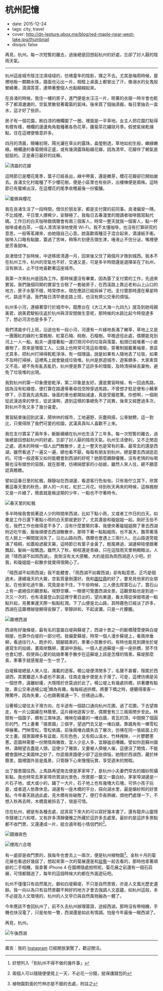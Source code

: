 # 杭州記憶

- date: 2015-12-24
- tags: city, travel
- cover: http://dn-lepture.qbox.me/blog/red-maple-near-west-lake.jpg/thumbnail
- disqus: false

再見，杭州。每一次短暫的離去，過後總是回想起杭州的好處，忘卻了討人厭的陰雨天氣。

---

杭州這座城市陰沈沈濕噠噠的，彷彿童年的陰影，揮之不去。尤其是梅雨時候，屋裡地板一顆顆水珠，牆面也沁出一片，相框上桌面上都冒出了汗，像溺水的女鬼般縈繞著，滴滴答答，連帶著整個人也黏糊糊起來。

在良渚的時候，我住一樓的房子，進門便是水汪汪一片，晾著的衣服一時半會也乾不了都濕漉漉的，空氣里散發著霉菌的氣味。後來買了個抽濕器，每日里抽去一盒水，這才好了些許。

房子有一個花園，刷白漆的柵欄圍了一圈，裡面是一平草地。女主人把花園打點得有模有樣，柵欄的邊邊角角栽種著各色花草，雛菊茶花繡球月季。假使氣候乾燥點，住在這裡便愜意許多。

四月的清晨，曉曦初現，陽光灑在草尖的露珠，晶瑩剔透，草地如初生般，嫩綠嫩綠。柵欄邊的春菊開得正盛，或有幾滴露珠點綴花瓣，因為清早，花瓣伴了朝氣直挺挺的。正是春日最好的註解。

![清晨的花瓣](//dn-lepture.qbox.me/blog/morning-flowers.jpg/thumbnail "清晨的花瓣")

這時節已是櫻花尾季，葉子已經長出，綠中帶黃，還是嫩芽，櫻花花瓣卻已開始謝去。良渚文化村栽種了不少櫻花樹，便是小區里也有些許，出樓棟便是兩株。這時節已有蜜蜂出沒，在這櫻花的尾季收穫最後一份蜜釀。

![蜜蜂與櫻花](//dn-lepture.qbox.me/blog/bee-and-sakura.jpg/thumbnail "蜜蜂與櫻花")

我在良渚生活了一段時間，借住於朋友家，都是支付寶的前同事。良渚偏安一隅，不比城裡，平日里人煙稀少，安靜極了。我每日去春漫里的閱讀者咖啡館寫點代碼。工作日的白天咖啡館偶爾會有兩三個客人，時常一整天就我一個客人，點一杯咖啡或者白茶，一個人清清淨淨地使用 Wi-Fi。我不太懂咖啡，也沒有打算研究的意思，一般等茗禪來，由她隨自己心意。她喜歡兩種豆子混合起來，滴濾紙手衝。咖啡入口略有點酸，蓋過了苦味，稍等片刻便舌頭生津，唾液止不住分泌，嘴裡便是芳香甜味。

良渚借住了些時候，中途移居清邁一月，回來後又住了兩個月才換到城西。我本不在杭州工作，杭州的空氣也不好，交通又差，可是多半時間還是選擇呆在了杭州，沒有辦法，止不住地喜歡著這座城市。

我第一次來杭州是因為工作。那時候還沒有畢業，因為簽了支付寶的工作，先過來實習。我們幾個同期的實習生合租了一套破房子，在西溪路上靠近老和山上山口的地方，房子水壓不穩，時常停水，現在應該已經拆掉了吧。支付寶那時還在華星時代，路途不遠，我們每日清早便走路上班，也沒有擠公交車的煩惱。

杭州多小河，連綴著穿行於城市中。龍應台在《大江大海一九四九》提及到她母親美君，說美君駛船往返於杭州與淳安間做生意呢，那時候的水路比起今時發達多了，想必河流也是多多了。

我們清晨步行上班，沿途也有一段小河，河邊有一片綠地長滿了嫩草，草地上又是一團團紅的綠的七葉楓樹、紅葉石楠、桃樹、石榴樹。早晚途徑此處，偶爾能見到河上一人一船，船夫一邊撐著船一邊打撈河中的垃圾與落葉，船頭已經堆著一小倉雜物了，原來是環衛工人。公路上也時常可見這些環衛，穿著制服戴著袖章，景區尤其多，把杭州打掃得乾乾淨淨。有一個理論，說是如果有人隨地丟了垃圾，如果不及時打掃掉，這裡馬上就會變成垃圾堆。杭州是旅遊城市，遊客頗多，大家素質又不高，總不免有亂丟亂扔，杭州便是靠了這許多的環衛，及時清掃掉丟棄物，避免了垃圾堆的出現。

我對杭州的第一印象便是乾淨，第二印象是友好。還是實習時候，有一回過馬路，因為沒有紅綠燈，便打算在路邊等著尋找空隙穿過馬路，不曾想才駐足便有小轎車停下，示意我先過馬路，後面的車也都開始減速，真是受寵若驚。你想啊，一個剛從武漢過來的學生，從武漢啊，遇到這樣的事總免不了詫異，後來又經歷過多次，對杭州不免又多了幾分喜愛。

實習結束後回到武漢，鬧哄哄的城市，工地遍野，灰塵飛揚，公車馳騁，這一對比，只覺得除了我們可愛的校園，武漢真真叫人喜歡不上來。

我在支付寶呆了兩年多，斷斷續續在杭州也生活了三年多。每一次短暫的離去，過後總是回想起杭州的好處，忘卻了討人厭的陰雨天氣。杭州生活便利，又不乏閒逛之處，週末的時候一個人出門散散步，走上一整天也是常有的事。最常去的還是西湖，雖然看過了一遍又一遍，總也看不厭，每每有朋友到杭州，總是要去西湖逛逛的。可惜一般遊客又如何能體會到西湖的好呢？她那麼嫻靜優雅，沒有老鴇的吆喝聲也沒有傾世的容顏，就在那裡，彷彿隔壁家的小姑娘，雖然人來人往，總不願意認真瞧瞧。

譬如這春日里的紅楓，靜靜站在西湖邊，看遊客行色匆匆。只有我佇立其下，欣賞著這春天里的秋色，醉人的一片紅，紅於二月花。待到秋天再來的時候，這株楓樹又是一片綠了，簡直就是叛逆期的少年，一點也不守著時令。

![春天里的紅楓](//dn-lepture.qbox.me/blog/red-maple-near-west-lake.jpg/thumbnail "春天里的紅楓")

多半時候我會挑著遊人少的時間來西湖，比如下點小雨，又或者工作日的白天。如果是工作日還下著點小雨的白天那就更妙了，尤其還是和璇姐姐一起。剛好玉伯不在，我們工作也做得差不多了，沒有什麼要緊的事，我便央著璇姐姐開了車去西湖附近吃午飯，飯後順便去西湖散散步。那時下著一點點細雨，也不甚大，飄零著落在人臉上一瞬間就消失了。沿北山路向西，偶爾也會遇上三兩行人。北山路道旁栽滿了梧桐，如蓋般遮蔽天幕，這時節已有葉子金黃了。輕風拂過，湖邊柳枝便跟著飄起，髮絲一般飄逸。雖然入了秋，柳枝還是青綠，只在這陰雨天里稍顯黯淡。人說「晴西湖不如雨西湖」，我倒沒有太大感觸，大約是因為雨西湖遊人少吧。於我，和璇姐姐一起散步就覺得很開心了。

「晴西湖不如雨西湖」我不能體會，「雨西湖不如霧西湖」卻有點意思。正巧是個週末，連續幾天的大霧，空氣質量倒還好。我和[圖拉鼎](http://imtx.me)約好了，要見見他家的女朋友。在他家吃過午飯，究竟是坐不住，下午些時候，三人便去爬寶石山了。寶石山上有一處絕佳的觀景點，視野空曠，一眼便可覽盡西湖全景。這觀景點也是到過一次又一次的，也有凌晨登山到這裡守著日出的，望向東邊，看太陽從保俶塔邊一點點升起，見著東邊天際一點點紅潤。下了山便是北山路，其時霧色已經淡了許多，西湖在這霧裡越發顯得安靜了，寧靜詳和，不起波瀾，只是一片朦朧。

![霧裡西湖](//dn-lepture.qbox.me/blog/west-lake-in-mist.jpg/thumbnail "霧裡西湖")

西湖有好幾條堤，最有名的當屬白堤與蘇堤了，西湖十景之一的斷橋殘雪便與白堤相接，也算作白堤的一部分吧。我偏愛蘇堤，時常一個人漫步蘇堤上，看兩岸垂柳，看過往行人，跑步的，騎腳踏車的，牽著小孩散步的。有時也能見到蹲坐於堤邊寫生的姑娘，畫兩岸飄柳，畫湖中游船。一個人走過蘇堤一座一座拱橋，禁不住也會幻想，假使與心愛的姑娘牽著手散步在這蘇堤上該是怎樣的情景。蘇堤那麼長，牽著手就感覺是一生一世了。

白堤蘇堤總是人來人往，滿載的遊客。楊公堤便清閒多了，名聲不甚響，隱匿於西湖西，其實離遊人多處也不甚遠，往南走幾步便是太子灣了。可是，這裡彷彿是另一個世界，遠離紛擾，大隱隱於世莫過於此了。楊公堤上有幾處拱橋，拱著腰有點陡，乘公交車過楊公堤[^1]頗為有趣，每每經過拱橋，將要下橋之時，便聽得乘客一陣驚呼，因為失重，心也跟著撲通一下，彷彿過山車。

沿著楊公堤往太子灣方向，在半途有一個路口通向杭州花圃，過了花圃，下去望南走，有一片公園藏在林蔭里。這片綠地遊客少至，偶爾會有三三兩兩閒步至此。林間有一個園子，頗有江南味道。掩映在綠叢的一堵白牆，青瓦的頂，中間開了個圓形的門，門上書著「掇景園」三個字，望過門去又是一堵白牆，靠牆角有一棵雪松伸展著。門映雪松，雪松依牆，前後兩堵白牆失去了層次，彷彿在同一張紙面上的文士畫。掇景園裡多有盆栽，形形色色，又有假山溪水，竹林掩映，一片鬱鬱蔥蔥。逛園林需要一份閒情與雅致，宜人少忌人多，宜靜謐忌嘈雜。譬如你逛蘇州園林，滿眼望去盡是人頭，這便少了雅致，又要被人擠被人催，這便沒了閒情，不能體會園林之美園林之妙了。你逛掇景園便少卻了這些煩惱，她隱於西湖西，藏於林蔭里，園裡園外皆是風景，只管靜下心來慢慢玩賞，享受週末的閒暇。

出了掇景園往西，上馬路再望南去便是茅家埠了，是杭州小夫妻們常去的婚紗照攝影點，我也時常去茅家埠欣賞湖光景色，欣賞那一襲又一襲白紗。茅家埠湖邊是一片石子地，或大或小的，鋪了一大片，石子地上也有幾塊大石塊，可供小孩子玩耍，或者遊人依靠休息。湖邊有一座木橋的平台，探向湖水里，最是婚紗照的好景點。今年春天路過此處，見木橋有些破敗了，便打市長熱線，煩他們處理一下，不想入秋再去時，木橋竟被拆去了，很是可惜。

住在杭州，總是有各種去處，認真寫下來大約可以寫好幾本書了。還有龍井山靈隱寺錢塘江六和塔，又有許多清靜優雅之所藏於這許多去處里。最妙的是這許多景點都不收門票，又還連成一片，挺合適年輕小情侶們的[^2]。

![錢塘夜色](//dn-lepture.qbox.me/blog/night-qiantang.jpg/thumbnail "錢塘夜色")

![煙雨六合塔](//dn-lepture.qbox.me/blog/liuhe-in-fog.jpg/thumbnail "煙雨六合塔")

有一處卻是收門票的，我每年也會去上一兩次，便是杭州植物園[^3]。金秋十月的菊花展也看過好幾屆了，想起來第一次的菊展還是和[屈藝](http://blog.quyi.de/)一起去看的，那時他拿著順爺的二手相機，我拿著 iPhone 4 在園裡隨處拍照呢。菊花展之前還有一個石蒜展，可惜都錯過了，每年的這個時候大約都在外面遊玩吧。

杭州不僅僅只有自然風光，僻如白堤蘇堤，不只是自然景致，亦是人文風光歷史遺跡。我一向以為只有自然景觀不夠好的地方才會去強調人文底蘊，如杭州這般，本不必提及人文環境的，杭州的人文早已與自然風物融為一體了。

今年應該不會回杭州了，前不久去杭州辦理簽證，途經西湖，那時沒有帶相機，手機也快沒電了，只是匆匆一瞥，西湖還是如此有情調。怕是今年最後一眼西湖了。

再見，杭州。

![午後西湖](//dn-lepture.qbox.me/blog/glimpse-of-west-lake.jpg/thumbnail "今年最後一眼西湖")

***

廣告：我的 [Instagram](https://www.instagram.com/lepture/) 已經開放瀏覽了，歡迎關注。

[^1]: 好想列入「到杭州不得不做的幾件事」
[^2]: 兩個人可以隨隨便便晃上一天，不必花一分錢，挺保護錢包的
[^3]: 植物園對面的竹林亦是不錯的去處，附註之
